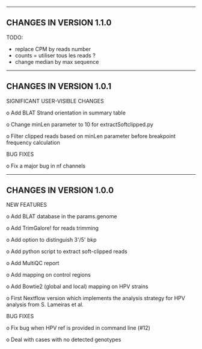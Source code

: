 ***********************************
## CHANGES IN VERSION 1.1.0

TODO:
- replace CPM by reads number
- counts = utiliser tous les reads ?
- change median by max sequence



***********************************
## CHANGES IN VERSION 1.0.1

SIGNIFICANT USER-VISIBLE CHANGES

   o Add BLAT Strand orientation in summary table

   o Change minLen parameter to 10 for extractSoftclipped.py

   o Filter clipped reads based on minLen parameter before breakpoint frequency calculation

BUG FIXES

   o Fix a major bug in nf channels

***********************************
## CHANGES IN VERSION 1.0.0

NEW FEATURES

  o Add BLAT database in the params.genome

  o Add TrimGalore! for reads trimming

  o Add option to distinguish 3'/5' bkp

  o Add python script to extract soft-clipped reads

  o Add MultiQC report

  o Add mapping on control regions

  o Add Bowtie2 (global and local) mapping on HPV strains

  o First Nextflow version which implements the analysis strategy for HPV analysis from S. Lameiras et al.

BUG FIXES

  o Fix bug when HPV ref is provided in command line (#12)

  o Deal with cases with no detected genotypes
